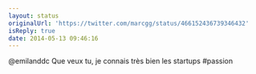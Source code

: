 ```yaml
---
layout: status
originalUrl: 'https://twitter.com/marcgg/status/466152436739346432'
isReply: true
date: 2014-05-13 09:46:16
---
```


@emilanddc Que veux tu, je connais très bien les startups #passion
